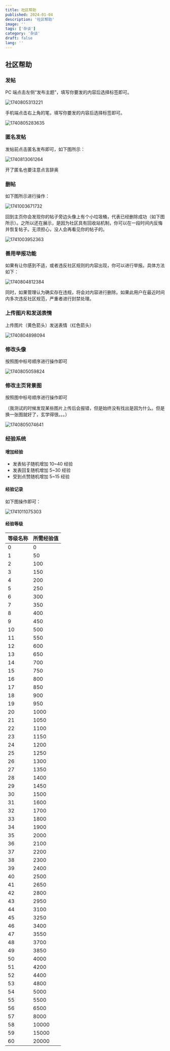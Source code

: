 ```yaml
---
title: 社区帮助
published: 2024-01-04
description: '社区帮助'
image: ''
tags: ['杂谈']
category: '杂谈'
draft: false 
lang: ''
---
```


## 社区帮助

### 发帖

PC 端点击左侧“发布主题”，填写你要发的内容后选择标签即可。

![1740805313221](1740805313221.png)

手机端点击右上角的笔，填写你要发的内容后选择标签即可。

![1740805283635](1740805283635.png)

### 匿名发帖

发帖前点击匿名发布即可，如下图所示：

![1740813061264](1740813061264.png)

开了匿名也要注意点言辞奥

### 删帖

如下图所示进行操作：

![1741003671732](1741003671732.png)

回到主页你会发现你的帖子旁边头像上有个小垃圾桶，代表已经删除成功（如下图所示）。之所以还在展示，是因为社区具有回收站机制，你可以在一段时间内反悔并恢复帖子。无须担心，没人会再看见你的帖子的。

![1741003952363](1741003952363.png)

### 善用举报功能

如果有让你感到不适，或者违反社区规则的内容出现，你可以进行举报。具体方法如下：

![1740804812384](1740804812384.png)

同时，如果管理认为确实存在违规，将会对内容进行删除。如果此用户在最近时间内多次违反社区规范，严重者进行封禁处理。

### 上传图片和发送表情

上传图片（黄色箭头）发送表情（红色箭头）

 ![1740804898094](1740804898094.png) 

### 修改头像

按照图中标号顺序进行操作即可

![1740805059824](1740805059824.png)

### 修改主页背景图

按照图中标号顺序进行操作即可

（我测试的时候发现某些图片上传后会报错，但是始终没有找出是因为什么。但是换一张图就好了，玄学得很。。。）

![1740805074641](1740805074641.png)

### 经验系统

#### 增加经验

- 发表帖子随机增加 10~40 经验
- 发表回复随机增加 5~30 经验
- 受到点赞随机增加 5~15 经验

#### 经验记录

如下图操作即可：

![1741011075303](1741011075303.png)

#### 经验等级

| 等级名称 | 所需经验值 |
| :------- | :--------- |
| 0        | 0          |
| 1        | 50         |
| 2        | 100        |
| 3        | 150        |
| 4        | 200        |
| 5        | 250        |
| 6        | 300        |
| 7        | 350        |
| 8        | 400        |
| 9        | 450        |
| 10       | 500        |
| 11       | 550        |
| 12       | 600        |
| 13       | 650        |
| 14       | 700        |
| 15       | 750        |
| 16       | 800        |
| 17       | 850        |
| 18       | 900        |
| 19       | 950        |
| 20       | 1000       |
| 21       | 1050       |
| 22       | 1100       |
| 23       | 1150       |
| 24       | 1200       |
| 25       | 1250       |
| 26       | 1300       |
| 27       | 1350       |
| 28       | 1400       |
| 29       | 1450       |
| 30       | 1500       |
| 31       | 1600       |
| 32       | 1700       |
| 33       | 1800       |
| 34       | 1900       |
| 35       | 2000       |
| 36       | 2100       |
| 37       | 2200       |
| 38       | 2300       |
| 39       | 2400       |
| 40       | 2500       |
| 41       | 2650       |
| 42       | 2800       |
| 43       | 2950       |
| 44       | 3100       |
| 45       | 3250       |
| 46       | 3400       |
| 47       | 3550       |
| 48       | 3700       |
| 49       | 3850       |
| 50       | 4000       |
| 51       | 4200       |
| 52       | 4400       |
| 53       | 4800       |
| 54       | 5000       |
| 55       | 5500       |
| 56       | 6500       |
| 57       | 8000       |
| 58       | 10000      |
| 59       | 15000      |
| 60       | 20000      |

